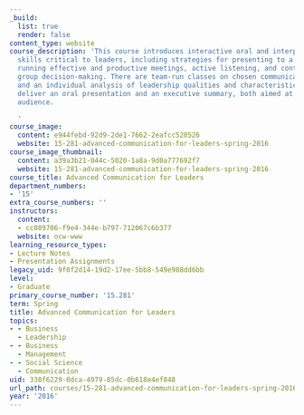 ```yaml
---
_build:
  list: true
  render: false
content_type: website
course_description: 'This course introduces interactive oral and interpersonal communication
  skills critical to leaders, including strategies for presenting to a hostile audience,
  running effective and productive meetings, active listening, and contributing to
  group decision-making. There are team-run classes on chosen communication topics,
  and an individual analysis of leadership qualities and characteristics. Students
  deliver an oral presentation and an executive summary, both aimed at a business
  audience.

  '
course_image:
  content: e944febd-92d9-2de1-7662-2eafcc520526
  website: 15-281-advanced-communication-for-leaders-spring-2016
course_image_thumbnail:
  content: a39a3b21-044c-5020-1a8a-9d0a777692f7
  website: 15-281-advanced-communication-for-leaders-spring-2016
course_title: Advanced Communication for Leaders
department_numbers:
- '15'
extra_course_numbers: ''
instructors:
  content:
  - cc089706-f9e4-344e-b797-712067c6b377
  website: ocw-www
learning_resource_types:
- Lecture Notes
- Presentation Assignments
legacy_uid: 9f0f2d14-19d2-17ee-5bb8-549e988dd6bb
level:
- Graduate
primary_course_number: '15.281'
term: Spring
title: Advanced Communication for Leaders
topics:
- - Business
  - Leadership
- - Business
  - Management
- - Social Science
  - Communication
uid: 338f6229-0dca-4979-85dc-0b618e4ef848
url_path: courses/15-281-advanced-communication-for-leaders-spring-2016
year: '2016'
---
```


